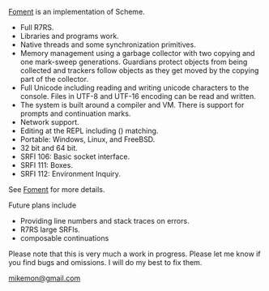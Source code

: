 [Foment](Foment.md) is an implementation of Scheme.

  * Full R7RS.
  * Libraries and programs work.
  * Native threads and some synchronization primitives.
  * Memory management using a garbage collector with two copying and one mark-sweep generations. Guardians protect objects from being collected and trackers follow objects as they get moved by the copying part of the collector.
  * Full Unicode including reading and writing unicode characters to the console. Files in UTF-8 and UTF-16 encoding can be read and written.
  * The system is built around a compiler and VM. There is support for prompts and continuation marks.
  * Network support.
  * Editing at the REPL including () matching.
  * Portable: Windows, Linux, and FreeBSD.
  * 32 bit and 64 bit.
  * SRFI 106: Basic socket interface.
  * SRFI 111: Boxes.
  * SRFI 112: Environment Inquiry.

See [Foment](Foment.md) for more details.

Future plans include

  * Providing line numbers and stack traces on errors.
  * R7RS large SRFIs.
  * composable continuations

Please note that this is very much a work in progress. Please let me know if you find bugs and omissions. I will do my best to fix them.

mikemon@gmail.com
